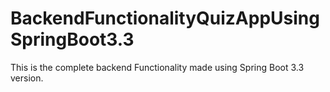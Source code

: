 # BackendFunctionalityQuizAppUsingSpringBoot3.3
This is the complete backend Functionality made using Spring Boot 3.3 version.
